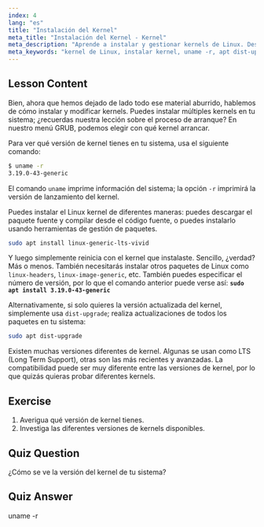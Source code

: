 ```yaml
---
index: 4
lang: "es"
title: "Instalación del Kernel"
meta_title: "Instalación del Kernel - Kernel"
meta_description: "Aprende a instalar y gestionar kernels de Linux. Descubre las versiones de kernel, usa `uname -r` y los comandos apt. ¡Comienza tu viaje con el kernel de Linux!"
meta_keywords: "kernel de Linux, instalar kernel, uname -r, apt dist-upgrade, gestión de kernel, tutorial de Linux, Linux para principiantes, guía de Linux"
---
```


## Lesson Content

Bien, ahora que hemos dejado de lado todo ese material aburrido, hablemos de cómo instalar y modificar kernels. Puedes instalar múltiples kernels en tu sistema; ¿recuerdas nuestra lección sobre el proceso de arranque? En nuestro menú GRUB, podemos elegir con qué kernel arrancar.

Para ver qué versión de kernel tienes en tu sistema, usa el siguiente comando:

```bash
$ uname -r
3.19.0-43-generic
```

El comando `uname` imprime información del sistema; la opción `-r` imprimirá la versión de lanzamiento del kernel.

Puedes instalar el Linux kernel de diferentes maneras: puedes descargar el paquete fuente y compilar desde el código fuente, o puedes instalarlo usando herramientas de gestión de paquetes.

```bash
sudo apt install linux-generic-lts-vivid
```

Y luego simplemente reinicia con el kernel que instalaste. Sencillo, ¿verdad? Más o menos. También necesitarás instalar otros paquetes de Linux como `linux-headers`, `linux-image-generic`, etc. También puedes especificar el número de versión, por lo que el comando anterior puede verse así: **`sudo apt install 3.19.0-43-generic`**

Alternativamente, si solo quieres la versión actualizada del kernel, simplemente usa `dist-upgrade`; realiza actualizaciones de todos los paquetes en tu sistema:

```bash
sudo apt dist-upgrade
```

Existen muchas versiones diferentes de kernel. Algunas se usan como LTS (Long Term Support), otras son las más recientes y avanzadas. La compatibilidad puede ser muy diferente entre las versiones de kernel, por lo que quizás quieras probar diferentes kernels.

## Exercise

1. Averigua qué versión de kernel tienes.
2. Investiga las diferentes versiones de kernels disponibles.

## Quiz Question

¿Cómo se ve la versión del kernel de tu sistema?

## Quiz Answer

uname -r
